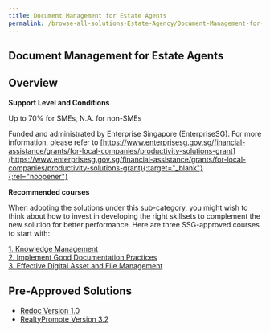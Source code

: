 ```yaml
---
title: Document Management for Estate Agents
permalink: /browse-all-solutions-Estate-Agency/Document-Management-for-Estate-Agents
---
```


## Document Management for Estate Agents
## Overview

**Support Level and Conditions**

Up to 70% for SMEs, N.A. for non-SMEs

Funded and administrated by Enterprise Singapore (EnterpriseSG). For more information, please refer to [https://www.enterprisesg.gov.sg/financial-assistance/grants/for-local-companies/productivity-solutions-grant](https://www.enterprisesg.gov.sg/financial-assistance/grants/for-local-companies/productivity-solutions-grant){:target="_blank"}{:rel="noopener"}

**Recommended courses**

When adopting the solutions under this sub-category, you might wish to think about how to invest in developing the right skillsets to complement the new solution for better performance. Here are three SSG-approved courses to start with:

<a href='https://courses.enterprisejobskills.gov.sg/Course_Internet/CourseDetail/Knowledge-Management-2'  target='_blank' rel='noopener'>1. Knowledge Management</a><br>
<a href='https://courses.enterprisejobskills.gov.sg/Course_Internet/CourseDetail/Implement-Good-Documentation-Practices-Blended-2'  target='_blank' rel='noopener'>2. Implement Good Documentation Practices </a><br>
<a href='https://courses.enterprisejobskills.gov.sg/Course_Internet/CourseDetail/WSQ-Effective-Digital-Asset-File-Management-level-2-2'  target='_blank' rel='noopener'>3. Effective Digital Asset and File Management</a><br>

## Pre-Approved Solutions

- <a href='/productivity-solutions-grant/solutionrepo/solution1818' target='_blank'>Redoc Version 1.0</a><br>
- <a href='/productivity-solutions-grant/solutionrepo/solution2189' target='_blank'>RealtyPromote Version 3.2</a><br>
